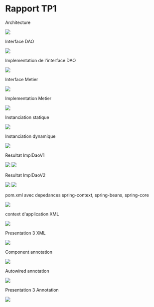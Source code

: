 <h1>Rapport TP1</h1>

<p>Architecture</p>
<img src="images/arch.png">

<p>Interface DAO</p>
<img src = "images/InterfaceDAO.png">

<p>Implementation de l'interface DAO</p>
<img src = "images/ImplDAO.png">

<p>Interface Metier</p>
<img src="images/InterfaceMetier.png">

<p>Implementation Metier</p>
<img src="images/ImplMetier.png">

<p>Instanciation statique</p>
<img src="images/InstanciationStatique.png">

<p>Instanciation dynamique</p>
<img src="images/InstanciationDynamique.png">

<p>Resultat ImplDaoV1</p>
<img src="images/ConfigV1.png">
<img src="images/ImplDaoV1BD.png">

<p>Resultat ImplDaoV2</p>
<img src="images/ConfigV2.png">
<img src="images/ImplDaoV2WS.png">

<p>pom.xml avec depedances spring-context, spring-beans, spring-core</p>
<img src="images/pomxml.png">

<p>context d'application XML </p>
<img src="images/appContext.png">

<p>Presentation 3 XML </p>
<img src="images/Presentation3XML.png">

<p>Component annotation</p>
<img src="images/Component.png">

<p>Autowired annotation</p>
<img src="images/Autowired.png">

<p>Presentation 3 Annotation </p>
<img src="images/Annotation.png">












